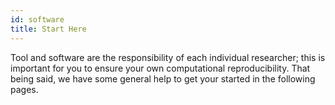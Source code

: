 ```yaml
---
id: software
title: Start Here
---
```


Tool and software are the responsibility of each individual researcher; this is important for you to ensure your own computational reproducibility. That being said, we have some general help to get your started in the following pages.
